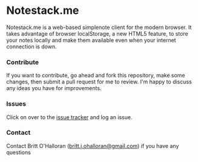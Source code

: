 # Notestack.me
Notestack.me is a web-based simplenote client for the modern browser. It takes advantage of browser localStorage, a new HTML5 feature, to store your notes locally and make them available even when your internet connection is down. 

### Contribute
If you want to contribute, go ahead and fork this repository, make some changes, then submit a pull request for me to review. I'm happy to discuss any ideas you have for improvements.

### Issues
Click on over to the [issue tracker](http://github.com/brittohalloran/notestack/issues) and log an issue.

### Contact
Contact Britt O'Halloran ([britt.j.ohalloran@gmail.com](mailto:britt.j.ohalloran@gmail.com)) if you have any questions